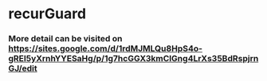 # recurGuard
### More detail can be visited on https://sites.google.com/d/1rdMJMLQu8HpS4o-gREI5yXrnhYYESaHg/p/1g7hcGGX3kmCIGng4LrXs35BdRspjrnGJ/edit
